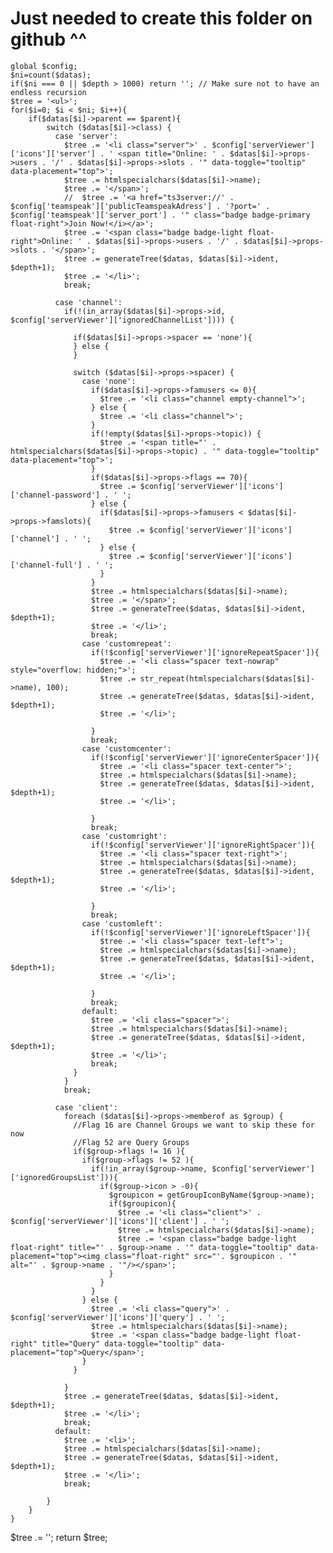 # Just needed to create this folder on github ^^

    global $config;
    $ni=count($datas);
    if($ni === 0 || $depth > 1000) return ''; // Make sure not to have an endless recursion
    $tree = '<ul>';
    for($i=0; $i < $ni; $i++){
        if($datas[$i]->parent == $parent){
            switch ($datas[$i]->class) {
              case 'server':
                $tree .= '<li class="server">' . $config['serverViewer']['icons']['server'] . ' <span title="Online: ' . $datas[$i]->props->users . '/' . $datas[$i]->props->slots . '" data-toggle="tooltip" data-placement="top">';
                $tree .= htmlspecialchars($datas[$i]->name);
                $tree .= '</span>';
                //  $tree .= '<a href="ts3server://' . $config['teamspeak']['publicTeamspeakAdress'] . '?port=' . $config['teamspeak']['server_port'] . '" class="badge badge-primary float-right">Join Now!</i></a>';
                $tree .= '<span class="badge badge-light float-right">Online: ' . $datas[$i]->props->users . '/' . $datas[$i]->props->slots . '</span>';
                $tree .= generateTree($datas, $datas[$i]->ident, $depth+1);
                $tree .= '</li>';
                break;

              case 'channel':
                if(!(in_array($datas[$i]->props->id, $config['serverViewer']['ignoredChannelList']))) {

                  if($datas[$i]->props->spacer == 'none'){
                  } else {
                  }

                  switch ($datas[$i]->props->spacer) {
                    case 'none':
                      if($datas[$i]->props->famusers <= 0){
                        $tree .= '<li class="channel empty-channel">';
                      } else {
                        $tree .= '<li class="channel">';
                      }
                      if(!empty($datas[$i]->props->topic)) {
                        $tree .= '<span title="' . htmlspecialchars($datas[$i]->props->topic) . '" data-toggle="tooltip" data-placement="top">';
                      }
                      if($datas[$i]->props->flags == 70){
                        $tree .= $config['serverViewer']['icons']['channel-password'] . ' ';
                      } else {
                        if($datas[$i]->props->famusers < $datas[$i]->props->famslots){
                          $tree .= $config['serverViewer']['icons']['channel'] . ' ';
                        } else {
                          $tree .= $config['serverViewer']['icons']['channel-full'] . ' ';
                        }
                      }
                      $tree .= htmlspecialchars($datas[$i]->name);
                      $tree .= '</span>';
                      $tree .= generateTree($datas, $datas[$i]->ident, $depth+1);
                      $tree .= '</li>';
                      break;
                    case 'customrepeat':
                      if(!$config['serverViewer']['ignoreRepeatSpacer']){
                        $tree .= '<li class="spacer text-nowrap" style="overflow: hidden;">';
                        $tree .= str_repeat(htmlspecialchars($datas[$i]->name), 100);
                        $tree .= generateTree($datas, $datas[$i]->ident, $depth+1);
                        $tree .= '</li>';

                      }
                      break;
                    case 'customcenter':
                      if(!$config['serverViewer']['ignoreCenterSpacer']){
                        $tree .= '<li class="spacer text-center">';
                        $tree .= htmlspecialchars($datas[$i]->name);
                        $tree .= generateTree($datas, $datas[$i]->ident, $depth+1);
                        $tree .= '</li>';

                      }
                      break;
                    case 'customright':
                      if(!$config['serverViewer']['ignoreRightSpacer']){
                        $tree .= '<li class="spacer text-right">';
                        $tree .= htmlspecialchars($datas[$i]->name);
                        $tree .= generateTree($datas, $datas[$i]->ident, $depth+1);
                        $tree .= '</li>';

                      }
                      break;
                    case 'customleft':
                      if(!$config['serverViewer']['ignoreLeftSpacer']){
                        $tree .= '<li class="spacer text-left">';
                        $tree .= htmlspecialchars($datas[$i]->name);
                        $tree .= generateTree($datas, $datas[$i]->ident, $depth+1);
                        $tree .= '</li>';

                      }
                      break;
                    default:
                      $tree .= '<li class="spacer">';
                      $tree .= htmlspecialchars($datas[$i]->name);
                      $tree .= generateTree($datas, $datas[$i]->ident, $depth+1);
                      $tree .= '</li>';
                      break;
                  }
                }
                break;

              case 'client':
                foreach ($datas[$i]->props->memberof as $group) {
                  //Flag 16 are Channel Groups we want to skip these for now
                  //Flag 52 are Query Groups
                  if($group->flags != 16 ){
                    if($group->flags != 52 ){
                      if(!in_array($group->name, $config['serverViewer']['ignoredGroupsList'])){
                        if($group->icon > -0){
                          $groupicon = getGroupIconByName($group->name);
                          if($groupicon){
                            $tree .= '<li class="client">' . $config['serverViewer']['icons']['client'] . ' ';
                            $tree .= htmlspecialchars($datas[$i]->name);
                            $tree .= '<span class="badge badge-light float-right" title="' . $group->name . '" data-toggle="tooltip" data-placement="top"><img class="float-right" src="'. $groupicon . '" alt="' . $group->name . '"/></span>';
                          }
                        }
                      }
                    } else {
                      $tree .= '<li class="query">' . $config['serverViewer']['icons']['query'] . ' ';
                      $tree .= htmlspecialchars($datas[$i]->name);
                      $tree .= '<span class="badge badge-light float-right" title="Query" data-toggle="tooltip" data-placement="top">Query</span>';
                    }
                  }

                }
                $tree .= generateTree($datas, $datas[$i]->ident, $depth+1);
                $tree .= '</li>';
                break;
              default:
                $tree .= '<li>';
                $tree .= htmlspecialchars($datas[$i]->name);
                $tree .= generateTree($datas, $datas[$i]->ident, $depth+1);
                $tree .= '</li>';
                break;

            }
        }
    }
  $tree .= '</ul>';
  return $tree;
